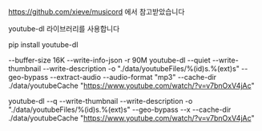 https://github.com/xieve/musicord
에서 참고받았습니다

youtube-dl 라이브러리를 사용합니다

<!-- pip install ffprobe/avprobe
pip install ffmpeg/avconv -->
pip install youtube-dl


--buffer-size 16K
--write-info-json
-r 90M
youtube-dl --quiet --write-thumbnail --write-description -o "./data/youtubeFiles/%(id)s.%(ext)s" --geo-bypass --extract-audio --audio-format "mp3" --cache-dir ./data/youtubeCache "https://www.youtube.com/watch/?v=v7bnOxV4jAc"

youtube-dl --q --write-thumbnail --write-description -o "./data/youtubeFiles/%(id)s.%(ext)s" --geo-bypass --x --cache-dir ./data/youtubeCache "https://www.youtube.com/watch/?v=v7bnOxV4jAc"